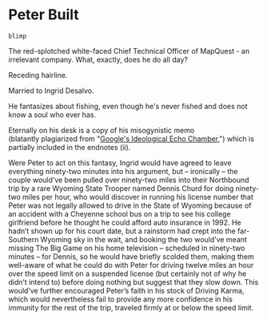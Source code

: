 # Peter Built

`blimp`

The red-splotched white-faced Chief Technical Officer of MapQuest - an irrelevant company. What, exactly, does he do all day?

Receding hairline.

Married to Ingrid Desalvo.

He fantasizes about fishing, even though he's never fished and does not know a soul who ever has.

Eternally on his desk is a copy of his misogynistic memo (blatantly plagiarized from "[Google's Ideological Echo Chamber](https://www.evernote.com/shard/s36/nl/4017180/9ab21072-e80c-4088-a14f-d66c62a38710),") which is partially included in the endnotes (ii).

Were Peter to act on this fantasy, Ingrid would have agreed to leave everything ninety-two minutes into his argument, but – ironically – the couple would’ve been pulled over ninety-two miles into their Northbound trip by a rare Wyoming State Trooper named Dennis Churd for doing ninety-two miles per hour, who would discover in running his license number that Peter was not legally allowed to drive in the State of Wyoming because of an accident with a Cheyenne school bus on a trip to see his college girlfriend before he thought he could afford auto insurance in 1992. He hadn’t shown up for his court date, but a rainstorm had crept into the far-Southern Wyoming sky in the wait, and booking the two would’ve meant missing The Big Game on his home television – scheduled in ninety-two minutes – for Dennis, so he would have briefly scolded them, making them well-aware of what he could do with Peter for driving twelve miles an hour over the speed limit on a suspended license (but certainly not of why he didn’t intend to) before doing nothing but suggest that they slow down. This would’ve further encouraged Peter’s faith in his stock of Driving Karma, which would nevertheless fail to provide any more confidence in his immunity for the rest of the trip, traveled firmly at or below the speed limit.
